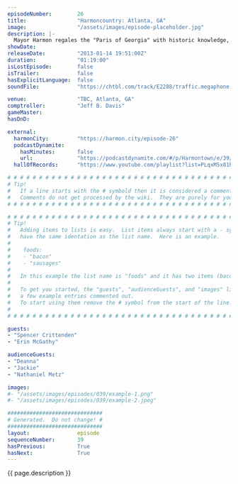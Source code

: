 ```yaml
---
episodeNumber:        26
title:                "Harmoncountry: Atlanta, GA"
image:                "/assets/images/episode-placeholder.jpg"
description: |-
  Mayor Harmon regales the "Paris of Georgia" with historic knowledge, general trivia and mad rapping science. Topics include his armpits and race.
showDate:             
releaseDate:          "2013-01-14 19:51:00Z"
duration:             "01:19:00"
isLostEpisode:        false
isTrailer:            false
hasExplicitLanguage:  false
soundFile:            "https://chtbl.com/track/E2288/traffic.megaphone.fm/STA6937998010.mp3?updated=1554327206"

venue:                "TBC, Atlanta, GA"
comptroller:          "Jeff B. Davis"
gameMaster:           
hasDnD:               

external:
  harmonCity:         "https://harmon.city/episode-26"
  podcastDynamite:
    hasMinutes:       false
    url:              "https://podcastdynamite.com/#/p/Harmontown/e/39/26"
  hallOfRecords:      "https://www.youtube.com/playlist?list=PLqxM5x81hNObwWbifD5TqxrUdUWbsW3Cp"

# # # # # # # # # # # # # # # # # # # # # # # # # # # # # # # # # # # # # # # # # # # # #
# Tip!
#   If a line starts with the # symbold then it is considered a comment.
#   Comments do not get processed by the wiki.  They are purely for your information.
# # # # # # # # # # # # # # # # # # # # # # # # # # # # # # # # # # # # # # # # # # # # #

# # # # # # # # # # # # # # # # # # # # # # # # # # # # # # # # # # # # # # # # # # # # #
# Tip!
#   Adding items to lists is easy.  List items always start with a - symbol and have
#   have the same identation as the list name.  Here is an example.
#
#    foods:
#    - "bacon"
#    - "sausages"
#
#   In this example the list name is "foods" and it has two items (bacon, and sausages).
#
#   To get you started, the "guests", "audienceGuests", and "images" lists below have
#   a few example entries commented out.
#   To start using them remove the # symbol from the start of the line.
#
# # # # # # # # # # # # # # # # # # # # # # # # # # # # # # # # # # # # # # # # # # # # #

guests:
- "Spencer Crittenden"
- "Erin McGathy"

audienceGuests:
- "Deanna"
- "Jackie"
- "Nathaniel Metz"

images:
#- "/assets/images/episodes/039/example-1.png"
#- "/assets/images/episodes/039/example-2.jpeg"

##############################
# Generated.  Do not change! #
##############################
layout:               episode
sequenceNumber:       39
hasPrevious:          True
hasNext:              True
---
```


<!-- The episode description will be rendered here -->
{{ page.description }}

<!-- Add your content BELOW here -->
<!-- vvvvvvvvvvvvvvvvvvvvvvvvvvv -->




<!-- ^^^^^^^^^^^^^^^^^^^^^^^^^^^ -->
<!-- Add your content ABOVE here -->

<!-- The episode gallery will be rendered here -->